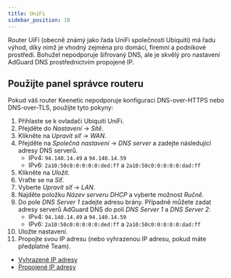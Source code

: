 ```yaml
---
title: UniFi
sidebar_position: 10
---
```


Router UiFi (obecně známý jako řada UniFi společnosti Ubiquiti) má řadu výhod, díky nimž je vhodný zejména pro domácí, firemní a podnikové prostředí. Bohužel nepodporuje šifrovaný DNS, ale je skvělý pro nastavení AdGuard DNS prostřednictvím propojené IP.

## Použijte panel správce routeru

Pokud váš router Keenetic nepodporuje konfiguraci DNS-over-HTTPS nebo DNS-over-TLS, použijte tyto pokyny:

1. Přihlaste se k ovladači Ubiquiti UniFi.
2. Přejděte do _Nastavení_ → _Sítě_.
3. Klikněte na _Upravit síť_ → _WAN_.
4. Přejděte na _Společná nastavení_ → _DNS server_ a zadejte následující adresy DNS serverů.
    - IPv4: `94.140.14.49` a `94.140.14.59`
    - IPv6: `2a10:50c0:0:0:0:0:ded:ff` a `2a10:50c0:0:0:0:0:dad:ff`
5. Klikněte na _Uložit_.
6. Vraťte se na _Síť_.
7. Vyberte _Upravit síť_ → _LAN_.
8. Najděte položku _Název serveru DHCP_ a vyberte možnost _Ručně_.
9. Do pole _DNS Server 1_ zadejte adresu brány. Případně můžete zadat adresy serverů AdGuard DNS do polí _DNS Server 1_ a _DNS Server 2_:
    - IPv4: `94.140.14.49` a `94.140.14.59`
    - IPv6: `2a10:50c0:0:0:0:0:ded:ff` a `2a10:50c0:0:0:0:0:dad:ff`
10. Uložte nastavení.
11. Propojte svou IP adresu (nebo vyhrazenou IP adresu, pokud máte předplatné Team).

- [Vyhrazené IP adresy](private-dns/connect-devices/other-options/dedicated-ip.md)
- [Propojené IP adresy](private-dns/connect-devices/other-options/linked-ip.md)
